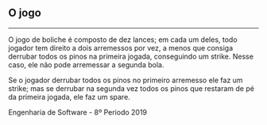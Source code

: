 ## O jogo
-----------------------------
O jogo de boliche é composto de dez lances; em cada um deles, todo jogador tem direito a dois arremessos por vez, a menos que consiga derrubar todos os pinos na primeira jogada, conseguindo um strike.
Nesse caso, ele não pode arremessar a segunda bola.

Se o jogador derrubar todos os pinos no primeiro arremesso ele faz um strike; mas se derrubar na segunda vez todos os pinos que restaram de pé da primeira jogada, ele faz um spare.


Engenharia de Software - 8º Periodo 2019